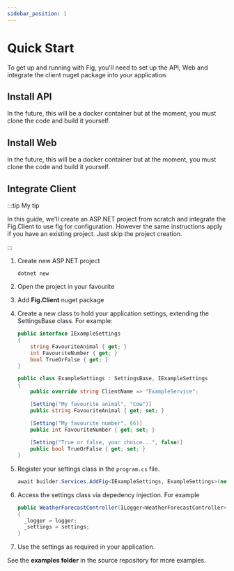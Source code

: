 ```yaml
---
sidebar_position: 1
---
```


# Quick Start

To get up and running with Fig, you'll need to set up the API, Web and integrate the client nuget package into your application.

## Install API

In the future, this will be a docker container but at the moment, you must clone the code and build it yourself.



## Install Web

In the future, this will be a docker container but at the moment, you must clone the code and build it yourself.



## Integrate Client

:::tip My tip

In this guide, we'll create an ASP.NET project from scratch and integrate the Fig.Client to use fig for configuration. However the same instructions apply if you have an existing project. Just skip the project creation.

:::

1. Create new ASP.NET project

   ```
   dotnet new 
   ```

2. Open the project in your favourite

3. Add **Fig.Client** nuget package

4. Create a new class to hold your application settings, extending the SettingsBase class. For example:

   ```c#
   public interface IExampleSettings
   {
       string FavouriteAnimal { get; }
       int FavouriteNumber { get; }
       bool TrueOrFalse { get; }
   }
   
   public class ExampleSettings : SettingsBase, IExampleSettings
   {
       public override string ClientName => "ExampleService";
   
       [Setting("My favourite animal", "Cow")]
       public string FavouriteAnimal { get; set; }
   
       [Setting("My favourite number", 66)]
       public int FavouriteNumber { get; set; }
       
       [Setting("True or false, your choice...", false)]
       public bool TrueOrFalse { get; set; }
   }
   ```

5. Register your settings class in the `program.cs` file.

   ```c#
   await builder.Services.AddFig<IExampleSettings, ExampleSettings>(new ConsoleLogger());
   ```

6. Access the settings class via depedency injection. For example

   ```c#
   public WeatherForecastController(ILogger<WeatherForecastController> logger, IExampleSettings settings)
   {
     _logger = logger;
     _settings = settings;
   }
   ```

7. Use the settings as required in your application.



See the **examples folder** in the source repository for more examples.

